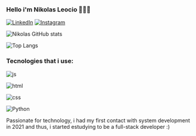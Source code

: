 ### Hello i'm Nikolas Leocio 👨‍💻👋
[![LinkedIn](https://img.shields.io/badge/LinkedIn-0077B5?style=for-the-badge&logo=linkedin&logoColor=white)](https://www.linkedin.com/in/nikolas-leoncio-248513263/)
[![Instagram](https://img.shields.io/badge/Instagram-E4405F?style=for-the-badge&logo=instagram&logoColor=white)](https://www.instagram.com/nikolasleoncio/)

![Nikolas GitHub stats](https://github-readme-stats.vercel.app/api?username=UNIkinho&show_icons=true&theme=radical)

![Top Langs](https://github-readme-stats.vercel.app/api/top-langs/?username=UNikinho&hide_progress=true)

### Tecnologies that i use:
![js](https://img.shields.io/badge/JavaScript-F7DF1E?style=for-the-badge&logo=javascript&logoColor=black)

![html](https://img.shields.io/badge/HTML5-E34F26?style=for-the-badge&logo=html5&logoColor=white)

![css](https://img.shields.io/badge/CSS3-1572B6?style=for-the-badge&logo=css3&logoColor=white)

![Python](    https://img.shields.io/badge/Python-14354C?style=for-the-badge&logo=python&logoColor=white)


Passionate for technology, i had my first contact with system development in 2021 and thus, i started estudying to be a full-stack developer :)
